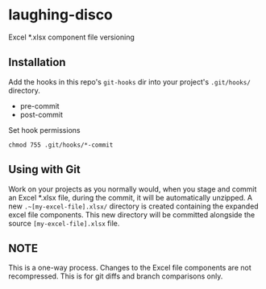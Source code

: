 # laughing-disco
Excel *.xlsx component file versioning

## Installation
Add the hooks in this repo's ```git-hooks``` dir into your project's ```.git/hooks/``` directory.

- pre-commit
- post-commit

Set hook permissions
```
chmod 755 .git/hooks/*-commit
```

## Using with Git

Work on your projects as you normally would, when you stage and commit an Excel *.xlsx file, during the commit, it will be automatically unzipped. A new ```.~[my-excel-file].xlsx/``` directory is created containing the expanded excel file components.  This new directory will be committed alongside the source ```[my-excel-file].xlsx``` file.

## NOTE
This is a one-way process.  Changes to the Excel file components are not recompressed.  This is for git diffs and branch comparisons only.